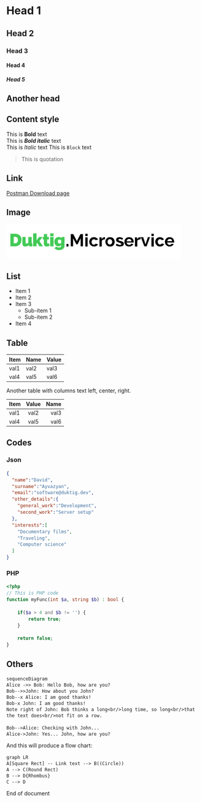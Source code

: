 <!-- Version 1.2.0 -->

# Head 1
## Head 2
### Head 3
#### Head 4
##### Head 5

Another head
---

## Content style

This is **Bold** text\
This is ***Bold italic*** text\
This is *Italic* text
This is `Block` text

> This is quotation

## Link

[Postman Download page](https://www.getpostman.com/apps)

## Image

![Image](duktig.microservice.logo.png "This is an image.")

## List

- Item 1
- Item 2
- Item 3
    - Sub-item 1
    - Sub-item 2
- Item 4

## Table

Item|Name|Value
----|----|-----
val1|val2|val3
val4|val5|val6 

Another table with columns text left, center, right. 

| Item | Value | Name |
|:---  | :---: | ---: |
| val1 | val2  | val3 |
| val4 | val5  | val6 |

## Codes

### Json

```json
{
  "name":"David",
  "surname":"Ayvazyan",
  "email":"software@duktig.dev",
  "other_details":{
    "general_work":"Development",
    "second_work":"Server setup"
  },
  "interests":[
    "Documentary films",
    "Traveling",
    "Computer science"
  ]
}
```

### PHP

```php
<?php
// This is PHP code
function myFunc(int $a, string $b) : bool {
	
	if($a > 4 and $b != '') {
		return true;
	}
	
	return false;
}
```
## Others

```mermaid
sequenceDiagram
Alice ->> Bob: Hello Bob, how are you?
Bob-->>John: How about you John?
Bob--x Alice: I am good thanks!
Bob-x John: I am good thanks!
Note right of John: Bob thinks a long<br/>long time, so long<br/>that the text does<br/>not fit on a row.

Bob-->Alice: Checking with John...
Alice->John: Yes... John, how are you?
```

And this will produce a flow chart:

```mermaid
graph LR
A[Square Rect] -- Link text --> B((Circle))
A --> C(Round Rect)
B --> D{Rhombus}
C --> D
```

End of document